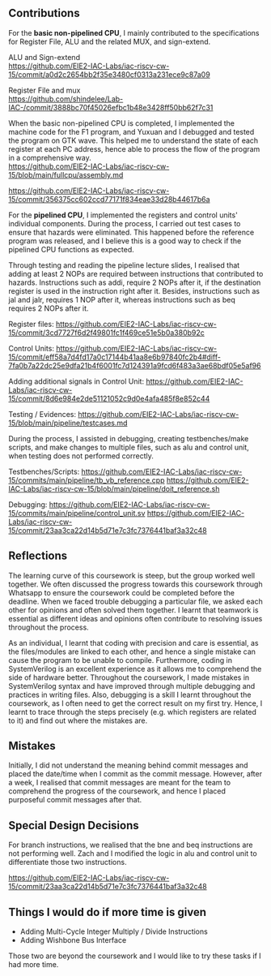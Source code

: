## Contributions
For the **basic non-pipelined CPU**, I mainly contributed to the specifications for Register File, ALU and the related MUX, and sign-extend.

ALU and Sign-extend\
https://github.com/EIE2-IAC-Labs/iac-riscv-cw-15/commit/a0d2c2654bb2f35e3480cf0313a231ece9c87a09

Register File and mux\
https://github.com/shindelee/Lab-IAC-/commit/3888bc70f45026efbc1b48e3428ff50bb62f7c31

When the basic non-pipelined CPU is completed, I implemented the machine code for the F1 program, and Yuxuan and I debugged and tested the program on GTK wave. This helped me to understand the state of each register at each PC address, hence able to process the flow of the program in a comprehensive way.\
https://github.com/EIE2-IAC-Labs/iac-riscv-cw-15/blob/main/fullcpu/assembly.md

https://github.com/EIE2-IAC-Labs/iac-riscv-cw-15/commit/356375cc602ccd77171f834eae33d28b44617b6a

For the **pipelined CPU**, I implemented the registers and control units' individual components. During the process, I carried out test cases to ensure that hazards were eliminated. This happened before the reference program was released, and I believe this is a good way to check if the pipelined CPU functions as expected.

Through testing and reading the pipeline lecture slides, I realised that adding at least 2 NOPs are required between instructions that contributed to hazards.
Instructions such as addi, require 2 NOPs after it, if the destination register is used in the instruction right after it. Besides, instructions such as jal and jalr, requires 1 NOP after it, whereas instructions such as beq requires 2 NOPs after it.

Register files:
https://github.com/EIE2-IAC-Labs/iac-riscv-cw-15/commit/3cd7727f6d2f49801fc1f469ce51e5b0a380b92c

Control Units:
https://github.com/EIE2-IAC-Labs/iac-riscv-cw-15/commit/eff58a7d4fd17a0c17144b41aa8e6b97840fc2b4#diff-7fa0b7a22dc25e9dfa21b4f6001fc7d124391a9fcd6f483a3ae68bdf05e5af96

Adding additional signals in Control Unit:
https://github.com/EIE2-IAC-Labs/iac-riscv-cw-15/commit/8d6e984e2de51121052c9d0e4afa485f8e852c44

Testing / Evidences:
https://github.com/EIE2-IAC-Labs/iac-riscv-cw-15/blob/main/pipeline/testcases.md

During the process, I assisted in debugging, creating testbenches/make scripts, and make changes to multiple files, such as alu and control unit, when testing does not performed correctly.

Testbenches/Scripts:
https://github.com/EIE2-IAC-Labs/iac-riscv-cw-15/commits/main/pipeline/tb_vb_reference.cpp
https://github.com/EIE2-IAC-Labs/iac-riscv-cw-15/blob/main/pipeline/doit_reference.sh

Debugging:
https://github.com/EIE2-IAC-Labs/iac-riscv-cw-15/commits/main/pipeline/control_unit.sv
https://github.com/EIE2-IAC-Labs/iac-riscv-cw-15/commit/23aa3ca22d14b5d71e7c3fc7376441baf3a32c48


## Reflections
The learning curve of this coursework is steep, but the group worked well together. We often discussed the progress towards this coursework through Whatsapp to ensure the coursework could be completed before the deadline. When we faced trouble debugging a particular file, we asked each other for opinions and often solved them together. I learnt that teamwork is essential as different ideas and opinions often contribute to resolving issues throughout the process.

As an individual, I learnt that coding with precision and care is essential, as the files/modules are linked to each other, and hence a single mistake can cause the program to be unable to compile. Furthermore, coding in SystemVerilog is an excellent experience as it allows me to comprehend the side of hardware better. Throughout the coursework, I made mistakes in SystemVerilog syntax and have improved through multiple debugging and practices in writing files. Also, debugging is a skill I learnt throughout the coursework, as I often need to get the correct result on my first try. Hence, I learnt to trace through the steps precisely (e.g. which registers are related to it) and find out where the mistakes are.

## Mistakes
Initially, I did not understand the meaning behind commit messages and placed the date/time when I commit as the commit message. However, after a week, I realised that commit messages are meant for the team to comprehend the progress of the coursework, and hence I placed purposeful commit messages after that.

## Special Design Decisions
For branch instructions, we realised that the bne and beq instructions are not performing well. Zach and I modified the logic in alu and control unit to differentiate those two instructions.

https://github.com/EIE2-IAC-Labs/iac-riscv-cw-15/commit/23aa3ca22d14b5d71e7c3fc7376441baf3a32c48

## Things I would do if more time is given
- Adding Multi-Cycle Integer Multiply / Divide Instructions
- Adding Wishbone Bus Interface

Those two are beyond the coursework and I would like to try these tasks if I had more time.
